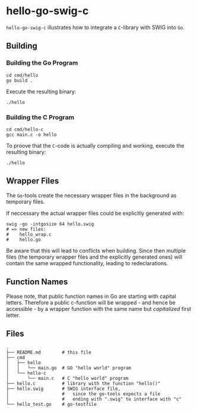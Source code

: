 # hello-go-swig-c

`hello-go-swig-c` illustrates how to integrate a `C`-library with SWIG into `Go`.

## Building
### Building the Go Program
```
cd cmd/hello
go build .
```
Execute the resulting binary:
```
./hello
```

### Building the C Program
```
cd cmd/hello-c
gcc main.c -o hello
```
To proove that the `C`-code is actually compiling and working, execute the resulting binary: 
```
./hello
```

## Wrapper Files

The `Go`-tools create the necessary wrapper files in the background as temporary files.

If neccessary the actual wrapper files could be explicitly generated with:
```
swig -go -intgosize 64 hello.swig
# => new files:
#    hello_wrap.c
#    hello.go
```

Be aware that this will lead to conflicts when building. Since then multiple files (the temporary wrapper files and the explicitly generated ones) will contain the same wrapped functionality, leading to redeclarations.

## Function Names

Please note, that public function names in Go are starting with capital letters. Therefore a public c-function will be wrapped - and hence be accessible - by a wrapper function with the same name but *capitalized* first letter.

## Files
```
.
├── README.md        # this file
├── cmd
│   ├── hello
│   │   └── main.go  # GO "hello world" program
│   └── hello-c
│       └── main.c   # C "hello world" program
├── hello.c          # library with the function "hello()"
├── hello.swig       # SWIG interface file, 
│                    #   since the go-tools expects a file 
│                    #   ending with ".swig" to interface with "c"
└── hello_test.go    # go-testfile
```
